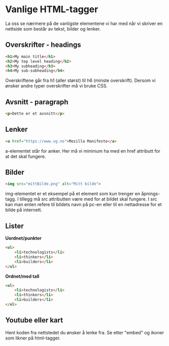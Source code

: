 # Vanlige HTML-tagger

La oss se nærmere på de vanligste elementene vi har med når vi skriver en nettside som består av tekst, bilder og lenker.

## Overskrifter - headings

```HTML
<h1>My main title</h1>
<h2>My top level heading</h2>
<h3>My subheading</h3>
<h4>My sub-subheading</h4>
```
Overskriftene går fra h1 (aller størst) til h6 (minste overskrift). Dersom vi ønsker andre typer overskrifter må vi bruke CSS.

## Avsnitt - paragraph

```HTML
<p>Dette er et avsnitt</p>
```

## Lenker

```HTML
<a href="https://www.vg.no">Mozilla Manifesto</a>
```

a-elementet står for anker. Her må vi minimum ha med en href attributt for at det skal fungere.

## Bilder

```HTML
<img src="mittBilde.png" alt="Mitt bilde">
```

img-elementet er et eksempel på et element som kun trenger en åpnings-tagg. I tillegg må src attributten være med for at bildet skal fungere. I src kan man enten refere til bildets navn på pc-en eller til en nettadresse for et bilde på internett.

## Lister

**Uordnet/punkter**

```HTML
<ul>
    <li>technologists</li>
    <li>thinkers</li>
    <li>builders</li>
</ul>
```

**Ordnet/med tall**

```HTML
<ol>
    <li>technologists</li>
    <li>thinkers</li>
    <li>builders</li>
</ol>
```

## Youtube eller kart

Hent koden fra nettstedet du ønsker å lenke fra. Se etter "embed" og ikoner som likner på html-tagger.

